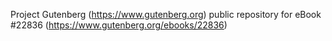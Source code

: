 Project Gutenberg (https://www.gutenberg.org) public repository for eBook #22836 (https://www.gutenberg.org/ebooks/22836)
